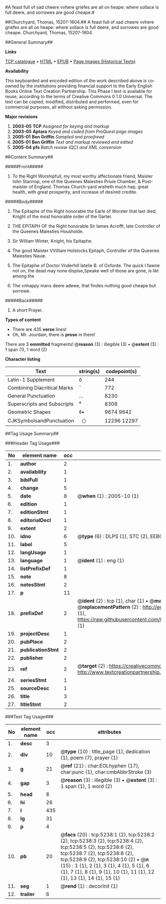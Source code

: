 #A feast full of sad cheere vvhere griefes are all on heape: where sollace is full deere, and sorrowes are good cheape.#

##Churchyard, Thomas, 1520?-1604.##
A feast full of sad cheere vvhere griefes are all on heape: where sollace is full deere, and sorrowes are good cheape.
Churchyard, Thomas, 1520?-1604.

##General Summary##

**Links**

[TCP catalogue](http://www.ota.ox.ac.uk/tcp/)  • 
[HTML](http://tei.it.ox.ac.uk/tcp/Texts-HTML/free/A18/A18733.html)  • 
[EPUB](http://tei.it.ox.ac.uk/tcp/Texts-EPUB/free/A18/A18733.epub) • 
[Page images (Historical Texts)](https://data.historicaltexts.jisc.ac.uk/view?pubId=eebo-99840711e&pageId=eebo-99840711e-5238-1)

**Availability**

This keyboarded and encoded edition of the
	       work described above is co-owned by the institutions
	       providing financial support to the Early English Books
	       Online Text Creation Partnership. This Phase I text is
	       available for reuse, according to the terms of Creative
	       Commons 0 1.0 Universal. The text can be copied,
	       modified, distributed and performed, even for
	       commercial purposes, all without asking permission.

**Major revisions**

1. __2003-05__ __TCP__ *Assigned for keying and markup*
1. __2003-05__ __Aptara__ *Keyed and coded from ProQuest page images*
1. __2005-01__ __Ben Griffin__ *Sampled and proofread*
1. __2005-01__ __Ben Griffin__ *Text and markup reviewed and edited*
1. __2005-04__ __pfs__ *Batch review (QC) and XML conversion*

##Content Summary##

#####Front#####

1. To the Right Worshipfull, my most
worthy affectionate friend, Maister Iohn Stannop,
one of the Queenes Maiesties Priuie Chamber, & Post-maister
of England. Thomas Church-yard wisheth much hap,
great health, with great prosperity, and
increase of desired credite.

#####Body#####

1. The Epitaphe of the Right honorable
the Earle of Worster that last died, Knight of the
most honorable order of the Garter.

1. THE EPITAPH OF
the Right honorable Sir Iames Acrofft,
late Controller of the Queenes Maiesties
Housholde.

1. Sir William Winter, Knight, his
Epitaphe.

1. The good Maister VVilliam Holstocks Epitaph, Controller
of the Queenes Maiesties Nauie.

1. The Epitaphe of Doctor Vnderhill
latelie B. of Oxforde.
The quick I fawne not on, the dead may none dispise,Speake well of those are gone, is likt among the
1. The vnhappy mans deere adewe, that findes
nothing good cheape but sorrowe.

#####Back#####

1. A short Prayer.

**Types of content**

  * There are 435 **verse** lines!
  * Oh, Mr. Jourdain, there is **prose** in there!

There are 3 **ommitted** fragments! 
 @__reason__ (3) : illegible (3)  •  @__extent__ (3) : 1 span (1), 1 word (2)

**Character listing**


|Text|string(s)|codepoint(s)|
|---|---|---|
|Latin-1 Supplement|ô|244|
|Combining             Diacritical Marks|̄|772|
|General Punctuation|…|8230|
|Superscripts             and Subscripts|⁴|8308|
|Geometric Shapes|◊▪|9674 9642|
|CJKSymbolsandPunctuation|〈〉|12296 12297|

##Tag Usage Summary##

###Header Tag Usage###

|No|element name|occ|attributes|
|---|---|---|---|
|1.|__author__|2||
|2.|__availability__|1||
|3.|__biblFull__|1||
|4.|__change__|5||
|5.|__date__|8| @__when__ (1) : 2005-10 (1)|
|6.|__edition__|1||
|7.|__editionStmt__|1||
|8.|__editorialDecl__|1||
|9.|__extent__|2||
|10.|__idno__|6| @__type__ (6) : DLPS (1), STC (2), EEBO-CITATION (1), PROQUEST (1), VID (1)|
|11.|__label__|5||
|12.|__langUsage__|1||
|13.|__language__|1| @__ident__ (1) : eng (1)|
|14.|__listPrefixDef__|1||
|15.|__note__|8||
|16.|__notesStmt__|2||
|17.|__p__|11||
|18.|__prefixDef__|2| @__ident__ (2) : tcp (1), char (1)  •  @__matchPattern__ (2) : ([0-9\-]+):([0-9IVX]+) (1), (.+) (1)  •  @__replacementPattern__ (2) : http://eebo.chadwyck.com/downloadtiff?vid=$1&page=$2 (1), https://raw.githubusercontent.com/textcreationpartnership/Texts/master/tcpchars.xml#$1 (1)|
|19.|__projectDesc__|1||
|20.|__pubPlace__|2||
|21.|__publicationStmt__|2||
|22.|__publisher__|2||
|23.|__ref__|2| @__target__ (2) : https://creativecommons.org/publicdomain/zero/1.0/ (1), http://www.textcreationpartnership.org/docs/. (1)|
|24.|__seriesStmt__|1||
|25.|__sourceDesc__|1||
|26.|__title__|3||
|27.|__titleStmt__|2||


###Text Tag Usage###

|No|element name|occ|attributes|
|---|---|---|---|
|1.|__desc__|3||
|2.|__div__|10| @__type__ (10) : title_page (1), dedication (1), poem (7), prayer (1)|
|3.|__g__|21| @__ref__ (21) : char:EOLhyphen (17), char:punc (1), char:cmbAbbrStroke (3)|
|4.|__gap__|3| @__reason__ (3) : illegible (3)  •  @__extent__ (3) : 1 span (1), 1 word (2)|
|5.|__head__|8||
|6.|__hi__|26||
|7.|__l__|435||
|8.|__lg__|31||
|9.|__p__|4||
|10.|__pb__|20| @__facs__ (20) : tcp:5238:1 (2), tcp:5238:2 (2), tcp:5238:3 (2), tcp:5238:4 (2), tcp:5238:5 (2), tcp:5238:6 (2), tcp:5238:7 (2), tcp:5238:8 (2), tcp:5238:9 (2), tcp:5238:10 (2)  •  @__n__ (15) : 1 (1), 2 (1), 3 (1), 4 (1), 5 (1), 6 (1), 7 (1), 8 (1), 9 (1), 10 (1), 11 (1), 12 (1), 13 (1), 14 (1), 15 (1)|
|11.|__seg__|1| @__rend__ (1) : decorInit (1)|
|12.|__trailer__|6||
